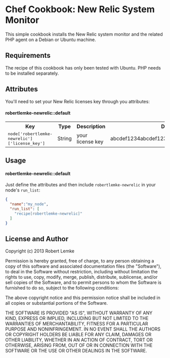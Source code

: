 Chef Cookbook: New Relic System Monitor
=======================================
This simple cookbook installs the New Relic system monitor and the related PHP
agent on a Debian or Ubuntu machine.

Requirements
------------
The recipe of this cookbook has only been tested with Ubuntu. PHP needs to be
installed separately.

Attributes
----------
You'll need to set your New Relic licenses key through you attributes:

#### robertlemke-newrelic::default
<table>
	<tr>
		<th>Key</th>
		<th>Type</th>
		<th>Description</th>
		<th>Default</th>
	</tr>
	<tr>
		<td><tt>node['robertlemke-newrelic']['license_key']</tt></td>
		<td>String</td>
		<td>your license key</td>
		<td>abcdef1234abcdef1234abcdef1234abcdef1234</td>
	</tr>
</table>

Usage
-----
#### robertlemke-newrelic::default

Just define the attributes and then include `robertlemke-newrelic` in your node's
`run_list`:

```json
{
  "name":"my_node",
  "run_list": [
    "recipe[robertlemke-newrelic]"
  ]
}
```

License and Author
------------------
Copyright (c) 2013 Robert Lemke

Permission is hereby granted, free of charge, to any person obtaining a copy of this
software and associated documentation files (the "Software"), to deal in the
Software without restriction, including without limitation the rights to use, copy,
modify, merge, publish, distribute, sublicense, and/or sell copies of the Software,
and to permit persons to whom the Software is furnished to do so, subject to the
following conditions:

The above copyright notice and this permission notice shall be included in all
copies or substantial portions of the Software.

THE SOFTWARE IS PROVIDED "AS IS", WITHOUT WARRANTY OF ANY KIND, EXPRESS OR IMPLIED,
INCLUDING BUT NOT LIMITED TO THE WARRANTIES OF MERCHANTABILITY, FITNESS FOR A
PARTICULAR PURPOSE AND NONINFRINGEMENT. IN NO EVENT SHALL THE AUTHORS OR COPYRIGHT
HOLDERS BE LIABLE FOR ANY CLAIM, DAMAGES OR OTHER LIABILITY, WHETHER IN AN ACTION OF
CONTRACT, TORT OR OTHERWISE, ARISING FROM, OUT OF OR IN CONNECTION WITH THE SOFTWARE
OR THE USE OR OTHER DEALINGS IN THE SOFTWARE.
